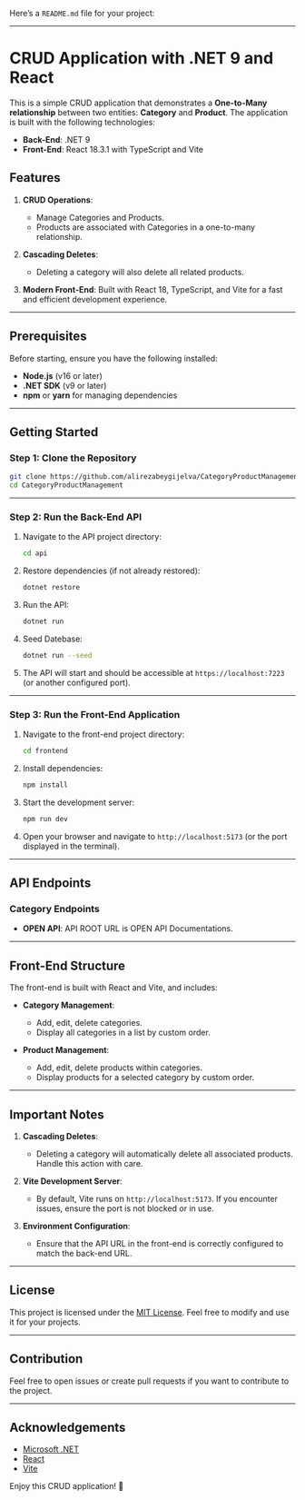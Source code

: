 ﻿Here’s a `README.md` file for your project: 

---

# CRUD Application with .NET 9 and React

This is a simple CRUD application that demonstrates a **One-to-Many relationship** between two entities: **Category** and **Product**. The application is built with the following technologies:

- **Back-End**: .NET 9
- **Front-End**: React 18.3.1 with TypeScript and Vite

## Features

1. **CRUD Operations**: 
   - Manage Categories and Products.
   - Products are associated with Categories in a one-to-many relationship.

2. **Cascading Deletes**:
   - Deleting a category will also delete all related products.

3. **Modern Front-End**: Built with React 18, TypeScript, and Vite for a fast and efficient development experience.

---

## Prerequisites

Before starting, ensure you have the following installed:

- **Node.js** (v16 or later)
- **.NET SDK** (v9 or later)
- **npm** or **yarn** for managing dependencies

---

## Getting Started

### Step 1: Clone the Repository

```bash
git clone https://github.com/alirezabeygijelva/CategoryProductManagement.git
cd CategoryProductManagement
```

---

### Step 2: Run the Back-End API

1. Navigate to the API project directory:
   ```bash
   cd api
   ```

2. Restore dependencies (if not already restored):
   ```bash
   dotnet restore
   ```

3. Run the API:
   ```bash
   dotnet run
   ```

4. Seed Datebase:
	```bash
	dotnet run --seed
	```

4. The API will start and should be accessible at `https://localhost:7223` (or another configured port).

---

### Step 3: Run the Front-End Application

1. Navigate to the front-end project directory:
   ```bash
   cd frontend
   ```

2. Install dependencies:
   ```bash
   npm install
   ```

3. Start the development server:
   ```bash
   npm run dev
   ```

4. Open your browser and navigate to `http://localhost:5173` (or the port displayed in the terminal).

---

## API Endpoints

### Category Endpoints
- **OPEN API**: API ROOT URL is OPEN API Documentations.
---

## Front-End Structure

The front-end is built with React and Vite, and includes:

- **Category Management**: 
  - Add, edit, delete categories.
  - Display all categories in a list by custom order.

- **Product Management**: 
  - Add, edit, delete products within categories.
  - Display products for a selected category by custom order.

---

## Important Notes

1. **Cascading Deletes**:
   - Deleting a category will automatically delete all associated products. Handle this action with care.

2. **Vite Development Server**:
   - By default, Vite runs on `http://localhost:5173`. If you encounter issues, ensure the port is not blocked or in use.

3. **Environment Configuration**:
   - Ensure that the API URL in the front-end is correctly configured to match the back-end URL.

---

## License

This project is licensed under the [MIT License](https://opensource.org/licenses/MIT). Feel free to modify and use it for your projects.

---

## Contribution

Feel free to open issues or create pull requests if you want to contribute to the project.

---

## Acknowledgements

- [Microsoft .NET](https://dotnet.microsoft.com/)
- [React](https://reactjs.org/)
- [Vite](https://vitejs.dev/)

Enjoy this CRUD application! 🎉
